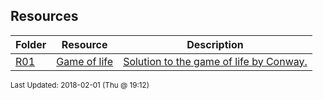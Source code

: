 ## Resources
| Folder | Resource | Description|
 | ------------|------------|------------|
 | [R01](https://github.com/rugbyprof/1063-Data-Structures/tree/master/Resources/R01) | [ Game of life ](https://github.com/rugbyprof/1063-Data-Structures/tree/master/Resources/R01) | [ Solution to the game of life by Conway.](https://github.com/rugbyprof/1063-Data-Structures/tree/master/Resources/R01) |

<sup>Last Updated: 2018-02-01 (Thu @ 19:12)</sup>